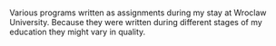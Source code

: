 #

Various programs written as assignments during my stay at Wroclaw University. Because they were written during different stages of my education they might vary in quality.

# 


